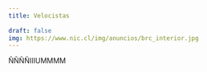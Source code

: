 ```yaml
---
title: Velocistas
    
draft: false
img: https://www.nic.cl/img/anuncios/brc_interior.jpg
---
```




ÑÑÑÑIIIUMMMM